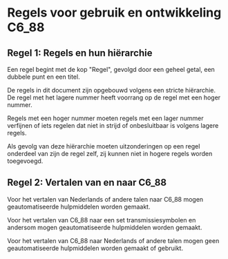 # Regels voor gebruik en ontwikkeling C6\_88

## Regel 1: Regels en hun hiërarchie

Een regel begint met de kop "Regel", gevolgd door een geheel getal, een dubbele punt en een titel.

De regels in dit document zijn opgebouwd volgens een stricte hiërarchie.
De regel met het lagere nummer heeft voorrang op de regel met een hoger nummer.

Regels met een hoger nummer moeten regels met een lager nummer verfijnen of iets regelen dat niet in strijd of onbesluitbaar is volgens lagere regels.

Als gevolg van deze hiërarchie moeten uitzonderingen op een regel onderdeel van zijn de regel zelf, zij kunnen niet in hogere regels worden toegevoegd.

## Regel 2: Vertalen van en naar C6\_88

Voor het vertalen van Nederlands of andere talen naar C6\_88 mogen geautomatiseerde hulpmiddelen worden gemaakt.

Voor het vertalen van C6\_88 naar een set transmissiesymbolen en andersom mogen geautomatiseerde hulpmiddelen worden gemaakt.

Voor het vertalen van C6\_88 naar Nederlands of andere talen mogen geen geautomatiseerde hulpmiddelen worden gemaakt of gebruikt.
